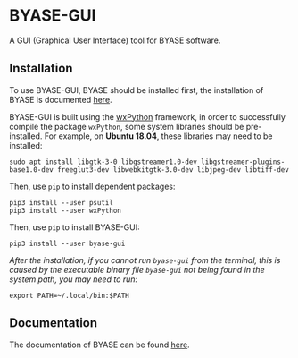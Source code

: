 # BYASE-GUI

A GUI (Graphical User Interface) tool for BYASE software.

## Installation

To use BYASE-GUI, BYASE should be installed first, the installation 
of BYASE is documented [here](https://github.com/ncjllld/byase).

BYASE-GUI is built using the [wxPython](https://wxpython.org/) 
framework, in order to successfully compile the package 
`wxPython`, some system libraries should be pre-installed. 
For example, on **Ubuntu 18.04**, these libraries may need 
to be installed:
```shell
sudo apt install libgtk-3-0 libgstreamer1.0-dev libgstreamer-plugins-base1.0-dev freeglut3-dev libwebkitgtk-3.0-dev libjpeg-dev libtiff-dev
```
Then, use `pip` to install dependent packages:
```shell
pip3 install --user psutil
pip3 install --user wxPython
```

Then, use `pip` to install BYASE-GUI:
```shell
pip3 install --user byase-gui
```

*After the installation, if you cannot run `byase-gui` from the terminal, 
this is caused by the executable binary file `byase-gui` not being found 
in the system path, you may need to run:*
```shell
export PATH=~/.local/bin:$PATH
``` 


## Documentation

The documentation of BYASE can be found 
[here](https://byase-doc.readthedocs.io/en/latest/).
